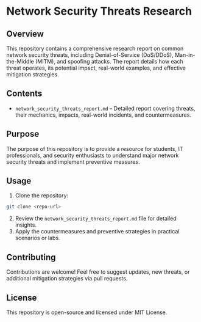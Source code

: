 # Network Security Threats Research 

## Overview

This repository contains a comprehensive research report on common network security threats, including Denial-of-Service (DoS/DDoS), Man-in-the-Middle (MITM), and spoofing attacks. The report details how each threat operates, its potential impact, real-world examples, and effective mitigation strategies.

## Contents

* `network_security_threats_report.md` – Detailed report covering threats, their mechanics, impacts, real-world incidents, and countermeasures.

## Purpose

The purpose of this repository is to provide a resource for students, IT professionals, and security enthusiasts to understand major network security threats and implement preventive measures.

## Usage

1. Clone the repository:

```bash
git clone <repo-url>
```

2. Review the `network_security_threats_report.md` file for detailed insights.
3. Apply the countermeasures and preventive strategies in practical scenarios or labs.

## Contributing

Contributions are welcome! Feel free to suggest updates, new threats, or additional mitigation strategies via pull requests.

## License

This repository is open-source and licensed under MIT License.
